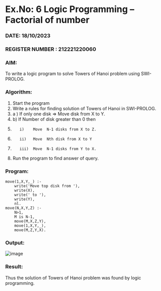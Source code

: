 # Ex.No: 6   Logic Programming – Factorial of number   
### DATE:  18/10/2023                                                                         
### REGISTER NUMBER : 212221220060

### AIM: 
To  write  a logic program  to solve Towers of Hanoi problem  using SWI-PROLOG. 
### Algorithm:
1. Start the program
2.  Write a rules for finding solution of Towers of Hanoi in SWI-PROLOG.
3.  a )	If only one disk  => Move disk from X to Y.
4.  b)	If Number of disk greater than 0 then
5.        i)	Move  N-1 disks from X to Z.
6.        ii)	Move  Nth disk from X to Y
7.        iii)	Move  N-1 disks from Y to X.
8. Run the program  to find answer of  query.

### Program:
```
move(1,X,Y,_) :-
    write('Move top disk from '),
    write(X),
    write(' to '),
    write(Y),
    nl.
move(N,X,Y,Z) :-
    N>1,
    M is N-1,
    move(M,X,Z,Y),
    move(1,X,Y,_),
    move(M,Z,Y,X).
```

### Output:

![image](https://github.com/nithish143257/AI_Lab_2023-24/assets/113762839/0afa001c-f0bb-44b2-9f7a-844a62a7bff0)


### Result:
Thus the solution of Towers of Hanoi problem was found by logic programming.
